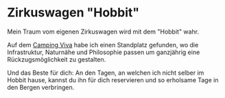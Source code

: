# Zirkuswagen "Hobbit"

Mein Traum vom eigenen Zirkuswagen wird mit dem "Hobbit" wahr.

Auf dem [Camping Viva](https://campingviva.ch) habe ich einen Standplatz gefunden, wo die Infrastruktur, Naturnähe und Philosophie passen um ganzjährig eine Rückzugsmöglichkeit zu gestalten.

Und das Beste für dich: An den Tagen, an welchen ich nicht selber im Hobbit hause, kannst du ihn für dich reservieren und so erholsame Tage in den Bergen verbringen.

